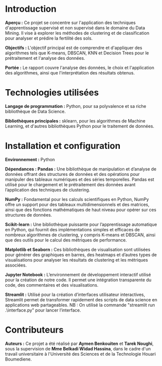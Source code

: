# Introduction
**Aperçu :** Ce projet se concentre sur l'application des techniques d'apprentissage supervisé et non supervisé dans le domaine du Data Mining. Il vise à explorer les méthodes de clustering et de classification pour analyser et prédire la fertilité des sols.

**Objectifs :** L'objectif principal est de comprendre et d'appliquer des algorithmes tels que K-means, DBSCAN, KNN et Decision Trees pour le prétraitement et l'analyse des données.

**Portée :** Le rapport couvre l'analyse des données, le choix et l'application des algorithmes, ainsi que l'interprétation des résultats obtenus.

# Technologies utilisées
**Langage de programmation :** Python, pour sa polyvalence et sa riche bibliothèque de Data Science.

**Bibliothèques principales :** sklearn, pour les algorithmes de Machine Learning, et d'autres bibliothèques Python pour le traitement de données.

# Installation et configuration
**Environnement :** Python

**Dépendances :** 
**Pandas :** Une bibliothèque de manipulation et d’analyse de données offrant des structures
de données et des opérations pour manipuler des tableaux numériques et des séries temporelles.
Pandas est utilisé pour le chargement et le prétraitement des données avant l’application des
techniques de clustering.

**NumPy :** Fondamental pour les calculs scientifiques en Python, NumPy offre un support
pour des tableaux multidimensionnels et des matrices, ainsi que des fonctions mathématiques
de haut niveau pour opérer sur ces structures de données.

**Scikit-learn :** Une bibliothèque puissante pour l’apprentissage automatique en Python,
qui fournit des implémentations simples et efficaces de nombreux algorithmes de clustering, y
compris K-means et DBSCAN, ainsi que des outils pour le calcul des métriques de performance.

**Matplotlib et Seaborn :** Ces bibliothèques de visualisation sont utilisées pour générer
des graphiques en barres, des heatmaps et d’autres types de visualisations pour analyser les
résultats de clustering et les métriques associées.

**Jupyter Notebook :** L’environnement de développement interactif utilisé pour la création
de notre code. Il permet une intégration transparente du code, des commentaires et des visualisations.

**Streamlit :** Utilisé pour la création d’interfaces utilisateur interactives, Streamlit permet
de transformer rapidement des scripts de data science en applications web partageables.
NB : On utilisé la commande "streamlit run .\interface.py" pour lancer l’interface.

# Contributeurs
**Auteurs :** Ce projet a été réalisé par **Aymen Benkouiten** et **Tarek Noughi**, sous la supervision de **Mme Belkadi Widad Hassina**, dans le cadre d'un travail universitaire à l'Université des Sciences et de la Technologie Houari Boumediene.
